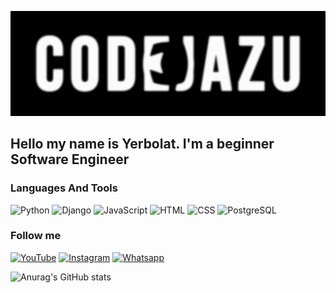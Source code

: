 [![Header](https://github.com/Yerbolat05/yerbolat05/blob/master/assets/overlay.jpg)](https://www.youtube.com/channel/UC6vztePc4kjQCbEykh1Jy-g)

## Hello my name is Yerbolat. I'm a beginner Software Engineer 

### Languages And Tools
![Python](https://img.shields.io/badge/Python-020202?style=for-the-badge&logo=python&logoColor=316A9A)
![Django](https://img.shields.io/badge/Django-020202?style=for-the-badge&logo=django&logoColor=092C1E)
![JavaScript](https://img.shields.io/badge/JavaScript-020202?style=for-the-badge&logo=javascript&logoColor=F7DF1E)
![HTML](https://img.shields.io/badge/HTML-020202?style=for-the-badge&logo=html5&logoColor=E56027)
![CSS](https://img.shields.io/badge/CSS-020202?style=for-the-badge&logo=css3&logoColor=0096DC)
![PostgreSQL](https://img.shields.io/badge/PostgreSQL-020202?style=for-the-badge&logo=PostgreSQL&logoColor=31648C)

### Follow me
[![YouTube](https://img.shields.io/badge/YouTube-020202?style=for-the-badge&logo=YouTube&logoColor=FF0000)](https://www.youtube.com/channel/UC6vztePc4kjQCbEykh1Jy-g)
[![Instagram](https://img.shields.io/badge/Instagram-020202?style=for-the-badge&logo=Instagram&logoColor=EF008B)](https://www.instagram.com/codejazu/)
[![Whatsapp](https://img.shields.io/badge/Whatsapp-020202?style=for-the-badge&logo=Whatsapp&logoColor=41E25E)](https://api.whatsapp.com/send/?phone=%2B77765372121&text&type=phone_number&app_absent=0)

![Anurag's GitHub stats](https://github-readme-stats.vercel.app/api?username=yerbolat05&show_icons=true&theme=radical)